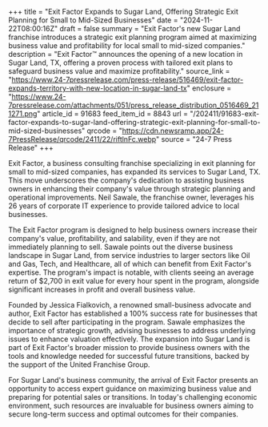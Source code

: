 +++
title = "Exit Factor Expands to Sugar Land, Offering Strategic Exit Planning for Small to Mid-Sized Businesses"
date = "2024-11-22T08:00:16Z"
draft = false
summary = "Exit Factor's new Sugar Land franchise introduces a strategic exit planning program aimed at maximizing business value and profitability for local small to mid-sized companies."
description = "Exit Factor™ announces the opening of a new location in Sugar Land, TX, offering a proven process with tailored exit plans to safeguard business value and maximize profitability."
source_link = "https://www.24-7pressrelease.com/press-release/516469/exit-factor-expands-territory-with-new-location-in-sugar-land-tx"
enclosure = "https://www.24-7pressrelease.com/attachments/051/press_release_distribution_0516469_211271.png"
article_id = 91683
feed_item_id = 8843
url = "/202411/91683-exit-factor-expands-to-sugar-land-offering-strategic-exit-planning-for-small-to-mid-sized-businesses"
qrcode = "https://cdn.newsramp.app/24-7PressRelease/qrcode/2411/22/riftlnFc.webp"
source = "24-7 Press Release"
+++

<p>Exit Factor, a business consulting franchise specializing in exit planning for small to mid-sized companies, has expanded its services to Sugar Land, TX. This move underscores the company's dedication to assisting business owners in enhancing their company's value through strategic planning and operational improvements. Neil Sawale, the franchise owner, leverages his 26 years of corporate IT experience to provide tailored advice to local businesses.</p><p>The Exit Factor program is designed to help business owners increase their company's value, profitability, and salability, even if they are not immediately planning to sell. Sawale points out the diverse business landscape in Sugar Land, from service industries to larger sectors like Oil and Gas, Tech, and Healthcare, all of which can benefit from Exit Factor's expertise. The program's impact is notable, with clients seeing an average return of $2,700 in exit value for every hour spent in the program, alongside significant increases in profit and overall business value.</p><p>Founded by Jessica Fialkovich, a renowned small-business advocate and author, Exit Factor has established a 100% success rate for businesses that decide to sell after participating in the program. Sawale emphasizes the importance of strategic growth, advising businesses to address underlying issues to enhance valuation effectively. The expansion into Sugar Land is part of Exit Factor's broader mission to provide business owners with the tools and knowledge needed for successful future transitions, backed by the support of the United Franchise Group.</p><p>For Sugar Land's business community, the arrival of Exit Factor presents an opportunity to access expert guidance on maximizing business value and preparing for potential sales or transitions. In today's challenging economic environment, such resources are invaluable for business owners aiming to secure long-term success and optimal outcomes for their companies.</p>